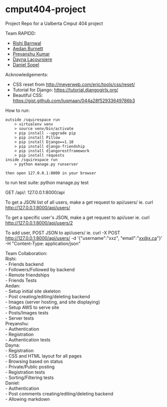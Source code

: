 # cmput404-project
Project Repo for a Ualberta Cmput 404 project

Team RAPIDD:
  - [Rishi Barnwal](https://github.com/ironcupcakes)
  - [Aedan Burnett](https://github.com/SuperSheep18)
  - [Preyanshu Kumar](https://github.com/preyansh)
  - [Dayna Lacoursiere](https://github.com/DaynaLacoursiere)
  - [Daniel Sopel](https://github.com/dsopel)


Acknowledgements:

  - CSS reset from http://meyerweb.com/eric/tools/css/reset/
  - Tutorial for Django: https://tutorial.djangogirls.org/
  - Beautiful CSS: https://gist.github.com/luqmaan/044a28f52933649786b3
  
How to run:

    outside /squirespace run
        > virtualenv venv
        > source venv/bin/activate
        > pip install --upgrade pip
        > pip install Pillow
        > pip install Django==1.10
        > pip install django-friendship
        > pip install djangorestframework
        > pip install requests
    inside /squirespace run
        > python manage.py runserver
        
    then open 127.0.0.1:8000 in your browser

to run test suite:
	python manage.py test

GET /api/:
  127.0.0.1:8000/api

To get a JSON list of all users, make a get request to api/users/
ie. curl http://127.0.0.1:8000/api/users/

To get a specific user's JSON, make a get request to api/user
ie. curl http://127.0.0.1:8000/api/users/2

To add user, POST JSON to api/users/
ie. curl -X POST http://127.0.0.1:8000/api/users/ -d '{"username":"xxz", "email":"xx@x.ca"}' -H "Content-Type: application/json"


Team Collaboration:  
	Rishi:  
	- Friends backend  
	- Followers/Followed by backend  
	- Remote friendships  
	- Friends Tests  
	Aedan:  
	- Setup initial site skeleton  
	- Post creating/editing/deleting backend  
	- Images (server hosting, and site displaying)  
	- Setup AWS to serve site  
	- Posts/Images tests  
	- Server tests  
	Preyanshu:  
	- Authentication  
	- Registration  
	- Authentication tests  
	Dayna:  
	- Registration  
	- CSS and HTML layout for all pages  
	- Browsing based on status  
	- Private/Public posting   
	- Registration tests  
	- Sorting/Filtering tests  
	Daniel:  
	- Authentication  
	- Post comments creating/editing/deleting backend  
	- Allowing markdown  
	  
